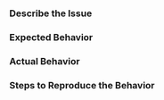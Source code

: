 ### Describe the Issue


### Expected Behavior


### Actual Behavior


### Steps to Reproduce the Behavior
